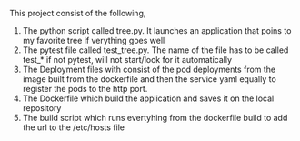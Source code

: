 This project consist of the following,
  1. The python script called tree.py. It launches an application that poins to my favorite tree if verything goes well
  2. The pytest file called test_tree.py. The name of the file has to be called test_* if not pytest, will not start/look for it automatically
  3. The Deployment files with consist of the pod deployments from the image built from the dockerfile and then the service yaml equally to register the pods to the http port.
  4. The Dockerfile which build the application and saves it on the local repository
  5. The build script which runs evertyhing from the dockerfile build to add the url to the /etc/hosts file
  
